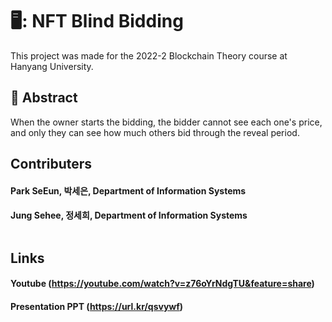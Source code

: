 # 🖥️: NFT Blind Bidding
This project was made for the 2022-2 Blockchain Theory course at Hanyang University.<div>

## :pushpin: Abstract
When the owner starts the bidding, the bidder cannot see each one's price, and only they can see how much others bid through the reveal period.

## Contributers
#### Park SeEun, 박세은, Department of Information Systems 
#### Jung Sehee, 정세희, Department of Information Systems <div> <br>
  
## Links
#### Youtube (https://youtube.com/watch?v=z76oYrNdgTU&feature=share)
#### Presentation PPT (https://url.kr/qsvywf) 
